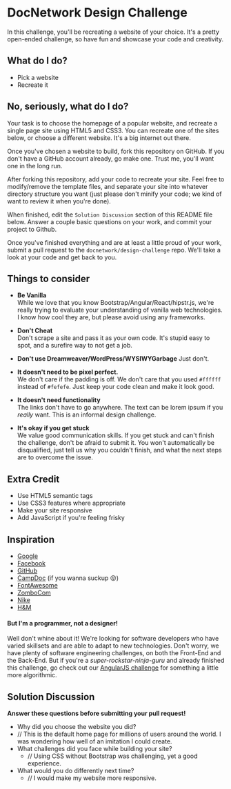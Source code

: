 # DocNetwork Design Challenge

In this challenge, you'll be recreating a website of your choice. It's a pretty open-ended challenge, so have fun and showcase your code and creativity.

## What do I do?
- Pick a website
- Recreate it

## No, seriously, what do I do?
Your task is to choose the homepage of a popular website, and recreate a single page site using HTML5 and CSS3. You can recreate one of the sites below, or choose a different website. It's a big internet out there.

Once you've chosen a website to build, fork this repository on GitHub. If you don't have a GitHub account already, go make one. Trust me, you'll want one in the long run.

After forking this repository, add your code to recreate your site. Feel free to modify/remove the template files, and separate your site into whatever directory structure you want (just please don't minify your code; we kind of want to review it when you're done).

When finished, edit the `Solution Discussion` section of this README file below. Answer a couple basic questions on your work, and commit your project to Github.

Once you've finished everything and are at least a little proud of your work, submit a pull request to the `docnetwork/design-challenge` repo. We'll take a look at your code and get back to you.


## Things to consider
- **Be Vanilla**  
While we love that you know
Bootstrap/Angular/React/hipstr.js, we're really trying to evaluate your understanding of vanilla web technologies. I know how cool they are, but please avoid using any frameworks.  

- **Don't Cheat**  
Don't scrape a site and pass it as your own code. It's stupid easy to spot, and a surefire way to not get a job.

- **Don't use Dreamweaver/WordPress/WYSIWYGarbage**   Just don't.

- **It doesn't need to be pixel perfect.**  
We don't care if the padding is off. We don't care that you used `#ffffff` instead of `#fefefe`. Just keep your code clean and make it look good.

- **It doesn't need functionality**  
The links don't have to go anywhere. The text can be lorem ipsum if you _really_ want. This is an informal design challenge.

- **It's okay if you get stuck**   
We value good communication skills. If you get stuck and can't finish the challenge, don't be afraid to submit it. You won't automatically be disqualified, just tell us why you couldn't finish, and what the next steps are to overcome the issue.

## Extra Credit
- Use HTML5 semantic tags
- Use CSS3 features where appropriate
- Make your site responsive
- Add JavaScript if you're feeling frisky


## Inspiration
- [Google](www.google.com)
- [Facebook](www.facebook.com)
- [GitHub](https://github.com/)
- [CampDoc](www.campdoc.com/) (if you wanna suckup 😝)
- [FontAwesome](http://fontawesome.io/)
- [ZomboCom](http://www.zombo.com/)
- [Nike](http://www.nike.com/us/en_us/)
- [H&M](http://www.hm.com/us/)

#### But I'm a programmer, not a designer!
Well don't whine about it! We're looking for software developers who have varied skillsets and are able to adapt to new technologies. Don't worry, we have plenty of software engineering challenges, on both the Front-End and the Back-End. But if you're a _super-rockstar-ninja-guru_ and already finished this challenge, go check out our [AngularJS challenge](https://github.com/docnetwork/angular-challenge) for something a little more algorithmic.


## Solution Discussion
**Answer these questions before submitting your pull request!**
- Why did you choose the website you did?
 - // This is the default home page for millions of users around the world. I was wondering how well of an imitation I could create.
- What challenges did you face while building your site?
  - // Using CSS without Bootstrap was challenging, yet a good experience.
- What would you do differently next time?
  - // I would make my website more responsive.
